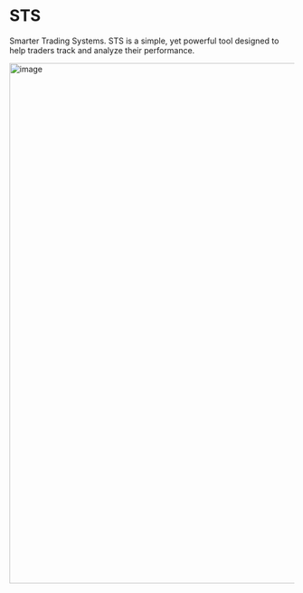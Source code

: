 # STS
Smarter Trading Systems. STS is a simple, yet powerful tool designed to help traders track and analyze their performance. 

<img width="1904" height="921" alt="image" src="https://github.com/user-attachments/assets/5d5f6866-8d40-4ffd-a0b8-53e4cd48e150" />

